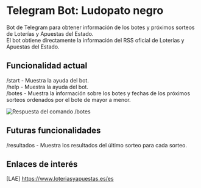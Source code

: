 # Telegram Bot: Ludopato negro
Bot de Telegram para obtener información de los botes y próximos sorteos de Loterías y Apuestas del Estado.  
El bot obtiene directamente la información del RSS oficial de Loterías y Apuestas del Estado.

## Funcionalidad actual
/start  - Muestra la ayuda del bot.  
/help   - Muestra la ayuda del bot.  
/botes  - Muestra la información sobre los botes y fechas de los próximos sorteos ordenados por el bote de mayor a menor.  

![Respuesta del comando /botes](ludopatonegro_bot/ludopatonegro-botes.PNG?raw=true) 

## Futuras funcionalidades
/resultados   - Muestra los resultados del último sorteo para cada sorteo.

## Enlaces de interés
[LAE] https://www.loteriasyapuestas.es/es
